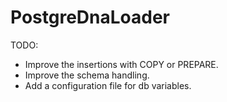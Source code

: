 PostgreDnaLoader
================


TODO:

- Improve the insertions with COPY or PREPARE.
- Improve the schema handling.
- Add a configuration file for db variables.
